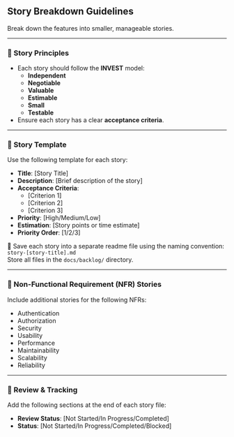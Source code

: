 ## Story Breakdown Guidelines

Break down the features into smaller, manageable stories.

---

### 📌 Story Principles

- Each story should follow the **INVEST** model:
  - **Independent**
  - **Negotiable**
  - **Valuable**
  - **Estimable**
  - **Small**
  - **Testable**
- Ensure each story has a clear **acceptance criteria**.

---

### 📝 Story Template

Use the following template for each story:

- **Title**: [Story Title]  
- **Description**: [Brief description of the story]  
- **Acceptance Criteria**:
  - [Criterion 1]
  - [Criterion 2]
  - [Criterion 3]
- **Priority**: [High/Medium/Low]  
- **Estimation**: [Story points or time estimate]  
- **Priority Order**: [1/2/3]

📁 Save each story into a separate readme file using the naming convention:  
`story-[story-title].md`  
Store all files in the `docs/backlog/` directory.

---

### 🔐 Non-Functional Requirement (NFR) Stories

Include additional stories for the following NFRs:

- Authentication  
- Authorization  
- Security  
- Usability  
- Performance  
- Maintainability  
- Scalability  
- Reliability

---

### 🔄 Review & Tracking

Add the following sections at the end of each story file:

- **Review Status**: [Not Started/In Progress/Completed]  
- **Status**: [Not Started/In Progress/Completed/Blocked]



